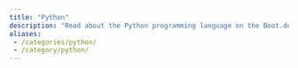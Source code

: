 ```yaml
---
title: "Python"
description: "Read about the Python programming language on the Boot.dev blog"
aliases:
 - /categories/python/
 - /category/python/
---
```

